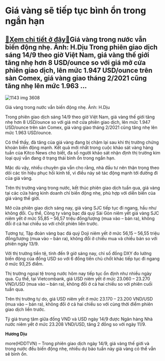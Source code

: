 Giá vàng sẽ tiếp tục bình ổn trong ngắn hạn
===========================================

[:gift:Xem chi tiết ở đây:gift:](https://hddtvn.com/gia-vang-se-tiep-tuc-binh-on-trong-ngan-han/)Giá vàng trong nước vẫn biến động nhẹ. Ảnh: H.Dịu Trong phiên giao dịch sáng 14/9 theo giờ Việt Nam, giá vàng thế giới tăng nhẹ hơn 8 USD/ounce so với giá mở cửa phiên giao dịch, lên mức 1.947 USD/ounce trên sàn Comex, giá vàng giao tháng 2/2021 cũng tăng nhẹ lên mức 1.963 …
-----------------------------------------------------------------------------------------------------------------------------------------------------------------------------------------------------------------------------------------------------------------------------------





![1143 img 3608](https://haiquanonline.com.vn/stores/news_dataimages/diulth/032020/31/09/in_article/1143_IMG_3608.jpg?rt=20200914100221 "Giá vàng trong nước có diễn biến trái chiều thế giới trong tháng 3. Ảnh: H.Dịu")


Giá vàng trong nước vẫn biến động nhẹ. Ảnh: H.Dịu



Trong phiên giao dịch sáng 14/9 theo giờ Việt Nam, giá vàng thế giới tăng nhẹ hơn 8 USD/ounce so với giá mở cửa phiên giao dịch, lên mức 1.947 USD/ounce trên sàn Comex, giá vàng giao tháng 2/2021 cũng tăng nhẹ lên mức 1.963 USD/ounce.


Có thể thấy, đà tăng của giá vàng đang bị chậm lại sau khi thị trường chứng khoán biến động mạnh. Kết quả mới nhất trong cuộc khảo sát vàng hàng tuần của Kitco News cho biết, đa số người khảo sát nhận định thị trường kim loại quý vẫn đang ở trạng thái bình ổn trong ngắn hạn.


Mặc dù vậy, nhiều chuyên gia vẫn cho rằng, nhà đầu tư nên thận trọng theo dõi các tín hiệu phục hồi kinh tế, vì điều này sẽ tác động mạnh tới đường đi của giá vàng.


Trên thị trường vàng trong nước, kết thúc phiên giao dịch tuần qua, giá vàng tại các cửa hàng kinh doanh chỉ biến động nhẹ, phù hợp với diễn biến của giá vàng thế giới.


Mở cửa phiên giao dịch sáng nay, giá vàng SJC tiếp tục đi ngang, hầu như không đổi. Cụ thể, Công ty vàng bạc đá quý Sài Gòn niêm yết giá vàng SJC niêm yết ở mức 55,85 – 56,57 triệu đồng/lượng (mua vào – bán ra), không đổi ở cả hai chiều so với chốt phiên liền trước.


Tương tự, Tập đoàn vàng bạc đá quý Doji niêm yết ở mức 56,15 – 56,55 triệu đồng/lượng (mua vào – bán ra), không đổi ở chiều mua và chiều bán so với phiên ngày 13/9.


Với thị trường tiền tệ, tính đến 9 giờ sáng nay, chỉ số đồng DXY đo lường biến động của đồng USD so với 6 đồng tiền chủ chốt khác tiếp tục đi ngang ở mức 93,25 điểm.


Thị trường ngoại tệ trong nước hôm nay tiếp tục ổn định như nhiều ngày qua. Cụ thể, tại Vietcombank, giá USD niêm yết ở mức 23.060 – 23.270 VND/USD (mua vào – bán ra), không đổi ở cả hai chiều so với phiên cuối tuần qua.


Trên thị trường tự do, giá USD niêm yết ở mức 23.170 – 23.200 VND/USD (mua vào – bán ra), không đổi ở cả hai chiều so với cùng thời điểm phiên giao dịch liền trước.


Tỷ giá trung tâm giữa đồng VND và USD ngày 14/9 được Ngân hàng Nhà nước niêm yết ở mức 23.208 VND/USD, tăng 2 đồng so với ngày 11/9.




**Hương Dịu**



more(HDDTVN) – Trong phiên giao dịch ngày 14/9, giá vàng thế giới và trong nước đều biến động nhẹ, nhiều dự báo tuần này giá vàng có thể vẫn sẽ bình ổn.

